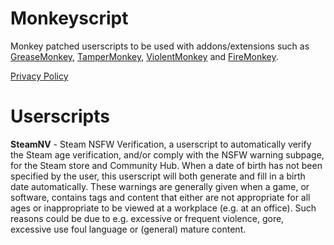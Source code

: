 # Monkeyscript
Monkey patched userscripts to be used with addons/extensions such as [GreaseMonkey](https://www.greasespot.net/), [TamperMonkey](https://www.tampermonkey.net/), [ViolentMonkey](https://violentmonkey.github.io/) and [FireMonkey](https://addons.mozilla.org/en-US/firefox/addon/firemonkey/).

[Privacy Policy](https://github.com/Beariddle/monkeyscript/blob/main/LICENSE.md)

# Userscripts
**SteamNV** - Steam NSFW Verification, a userscript to automatically verify the Steam age verification, and/or comply with the NSFW warning subpage, for the Steam store and Community Hub. When a date of birth has not been specified by the user, this userscript will both generate and fill in a birth date automatically. These warnings are generally given when a game, or software, contains tags and content that either are not appropriate for all ages or inappropriate to be viewed at a workplace (e.g. at an office). Such reasons could be due to e.g. excessive or frequent violence, gore, excessive use foul language or (general) mature content.
